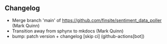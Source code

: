 ## Changelog

- Merge branch 'main' of https://github.com/finsite/sentiment_data_poller (Mark Quinn)
- Transition away from sphynx to mkdocs (Mark Quinn)
- bump: patch version + changelog [skip ci] (github-actions[bot])
